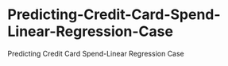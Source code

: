 # Predicting-Credit-Card-Spend-Linear-Regression-Case
Predicting Credit Card Spend-Linear Regression Case
